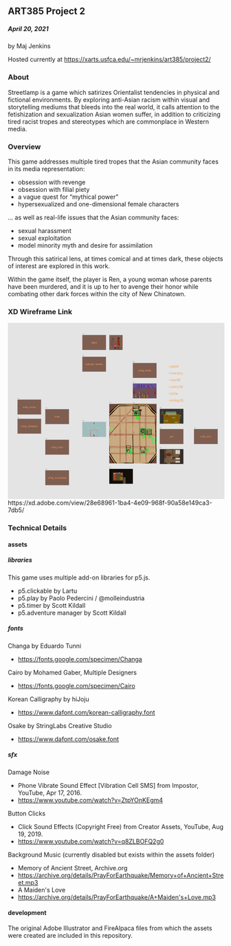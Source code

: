 ## ART385 Project 2
##### April 20, 2021
by Maj Jenkins

Hosted currently at https://xarts.usfca.edu/~mrjenkins/art385/project2/

### About
Streetlamp is a game which satirizes Orientalist tendencies in physical and fictional environments. By exploring anti-Asian racism within visual and storytelling mediums that bleeds into the real world, it calls attention to the fetishization and sexualization Asian women suffer, in addition to criticizing tired racist tropes and stereotypes which are commonplace in Western media. 

### Overview
This game addresses multiple tired tropes that the Asian community faces in its media representation: 
* obsession with revenge
* obsession with filial piety
* a vague quest for “mythical power"
* hypersexualized and one-dimensional female characters

... as well as real-life issues that the Asian community faces:
* sexual harassment
* sexual exploitation
* model minority myth and desire for assimilation

Through this satirical lens, at times comical and at times dark, these objects of interest are explored in this work.

Within the game itself, the player is Ren, a young woman whose parents have been murdered, and it is up to her to avenge their honor while combating other dark forces within the city of New Chinatown.

### XD Wireframe Link
<img src="development/wireframe.png" align="center" style="height: 410px; width: 637px;"/>
https://xd.adobe.com/view/28e68961-1ba4-4e09-968f-90a58e149ca3-7db5/

### Technical Details
#### assets
##### libraries
This game uses multiple add-on libraries for p5.js.
* p5.clickable by Lartu
* p5.play by Paolo Pedercini / @molleindustria
* p5.timer by Scott Kildall
* p5.adventure manager by Scott Kildall

##### fonts
Changa by Eduardo Tunni
* https://fonts.google.com/specimen/Changa

Cairo by Mohamed Gaber, Multiple Designers
* https://fonts.google.com/specimen/Cairo

Korean Calligraphy by hiJoju
* https://www.dafont.com/korean-calligraphy.font

Osake by StringLabs Creative Studio
* https://www.dafont.com/osake.font

##### sfx
Damage Noise
* Phone Vibrate Sound Effect [Vibration Cell SMS] from Impostor, YouTube, Apr 17, 2016.
* https://www.youtube.com/watch?v=ZtpYOnKEgm4

Button Clicks
* Click Sound Effects (Copyright Free) from 
Creator Assets, YouTube, Aug 19, 2019.
* https://www.youtube.com/watch?v=q8ZLBOFQ2g0

Background Music (currently disabled but exists within the assets folder)
* Memory of Ancient Street, Archive.org
* https://archive.org/details/PrayForEarthquake/Memory+of+Ancient+Street.mp3
* A Maiden's Love
* https://archive.org/details/PrayForEarthquake/A+Maiden's+Love.mp3

#### development
The original Adobe Illustrator and FireAlpaca files from which the assets were created are included in this repository.